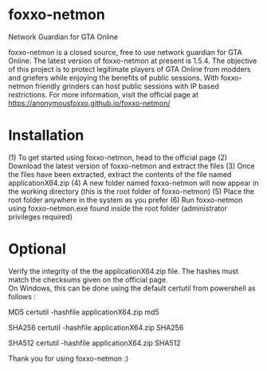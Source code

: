 # foxxo-netmon
Network Guardian for GTA Online

foxxo-netmon is a closed source, free to use network guardian for GTA Online. The latest version of foxxo-netmon at present is 1.5.4.
The objective of this project is to protect legitimate players of GTA Online from modders and griefers while enjoying the benefits of public sessions. With foxxo-netmon friendly grinders can host public sessions with IP based restrictions. For more information, visit the official page at https://anonymousfoxxo.github.io/foxxo-netmon/

# Installation
(1) To get started using foxxo-netmon, head to the official page
(2) Download the latest version of foxxo-netmon and extract the files
(3) Once the files have been extracted, extract the contents of the file named applicationX64.zip
(4) A new folder named foxxo-netmon will now appear in the working directory (this is the root folder of foxxo-netmon)
(5) Place the root folder anywhere in the system as you prefer
(6) Run foxxo-netmon using foxxo-netmon.exe found inside the root folder (administrator privileges required)


# Optional 
Verify the integrity of the the applicationX64.zip file. The hashes must match the checksums given on the official page.  
On Windows, this can be done using the default certutil from powershell as follows : 

MD5 
certutil -hashfile applicationX64.zip md5

SHA256
certutil -hashfile applicationX64.zip SHA256

SHA512
certutil -hashfile applicationX64.zip SHA512

Thank you for using foxxo-netmon :) 
